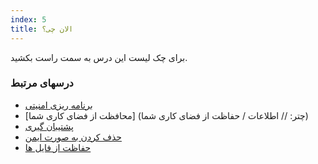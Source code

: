 ```yaml
---
index: 5
title: الان چی؟
---
```

برای چک لیست این درس به سمت راست بکشید.

### درسهای مرتبط

*   [برنامه ریزی امنیتی](umbrella://assess-your-risk/security-planning)
*   [محافظت از فضای کاری شما] (چتر: // اطلاعات / حفاظت از فضای کاری شما)
*   [پشتیبان گیری](umbrella://information/backing-up)
*   [حذف کردن به صورت ایمن](umbrella://information/safely-deleting)
*   [حفاظت از فایل ها](umbrella://information/protecting-files)